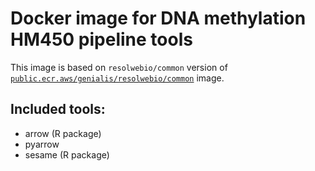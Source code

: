 # Docker image for DNA methylation HM450 pipeline tools

This image is based on `resolwebio/common` version of [`public.ecr.aws/genialis/resolwebio/common`](public.ecr.aws/genialis/resolwebio/common) image.

Included tools:
---------------
* arrow (R package)
* pyarrow
* sesame (R package)
